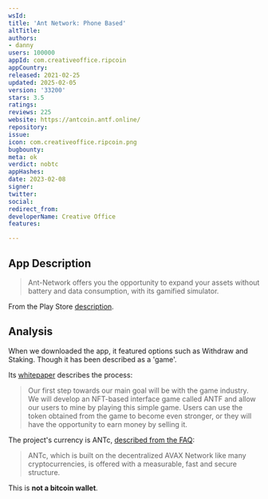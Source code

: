 ```yaml
---
wsId: 
title: 'Ant Network: Phone Based'
altTitle: 
authors:
- danny
users: 100000
appId: com.creativeoffice.ripcoin
appCountry: 
released: 2021-02-25
updated: 2025-02-05
version: '33200'
stars: 3.5
ratings: 
reviews: 225
website: https://antcoin.antf.online/
repository: 
issue: 
icon: com.creativeoffice.ripcoin.png
bugbounty: 
meta: ok
verdict: nobtc
appHashes: 
date: 2023-02-08
signer: 
twitter: 
social: 
redirect_from: 
developerName: Creative Office
features: 

---
```


## App Description 

> Ant-Network offers you the opportunity to expand your assets without battery and data consumption, with its gamified simulator.

From the Play Store [description](https://play.google.com/store/apps/details?id=com.creativeoffice.ripcoin).

## Analysis 

When we downloaded the app, it featured options such as Withdraw and Staking. Though it has been described as a 'game'. 

Its [whitepaper](https://antcoin.online/page/whitepaper.html) describes the process: 

> Our first step towards our main goal will be with the game industry. We will develop an NFT-based interface game called ANTF and allow our users to mine by playing this simple game. Users can use the token obtained from the game to become even stronger, or they will have the opportunity to earn money by selling it.

The project's currency is ANTc, [described from the FAQ](https://antcoin.online/page/faq.html): 

> ANTc, which is built on the decentralized AVAX Network like many cryptocurrencies, is offered with a measurable, fast and secure structure.

This is **not a bitcoin wallet**.  
